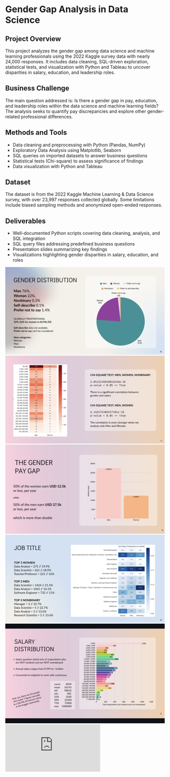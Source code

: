 # Gender Gap Analysis in Data Science

## Project Overview
This project analyzes the gender gap among data science and machine learning professionals using the 2022 Kaggle survey data with nearly 24,000 responses. It includes data cleaning, SQL-driven exploration, statistical tests, and visualization with Python and Tableau to uncover disparities in salary, education, and leadership roles.

## Business Challenge
The main question addressed is: Is there a gender gap in pay, education, and leadership roles within the data science and machine learning fields? The analysis seeks to quantify pay discrepancies and explore other gender-related professional differences.

## Methods and Tools
- Data cleaning and preprocessing with Python (Pandas, NumPy)
- Exploratory Data Analysis using Matplotlib, Seaborn
- SQL queries on imported datasets to answer business questions
- Statistical tests (Chi-square) to assess significance of findings
- Data visualization with Python and Tableau

## Dataset
The dataset is from the 2022 Kaggle Machine Learning & Data Science survey, with over 23,997 responses collected globally. Some limitations include biased sampling methods and anonymized open-ended responses.

## Deliverables
- Well-documented Python scripts covering data cleaning, analysis, and SQL integration
- SQL query files addressing predefined business questions
- Presentation slides summarizing key findings
- Visualizations highlighting gender disparities in salary, education, and roles

![Presentation](reports/gender-distribution.png)
![Presentation](reports/chi-square.png)
![Presentation](reports/gender_gap.png)
![Presentation](reports/job_gender.png)
![Presentation](reports/salary_distribution.png)
![Full Presentation](https://github.com/d-maestri/Project_EDA_Gender-Gap-Tech/blob/main/GGA-presentation.pdf)
